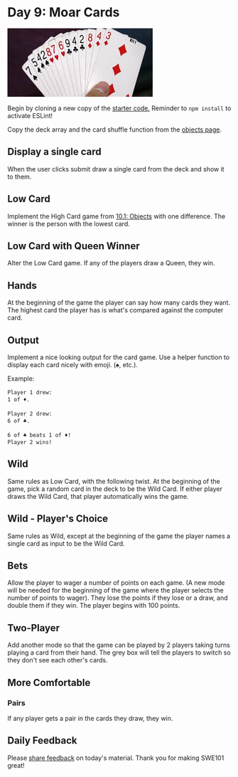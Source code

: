 # Day 9: Moar Cards

![](../.gitbook/assets/images-ccad.jpeg)

Begin by cloning a new copy of the [starter code.](https://github.com/rocketacademy/swe101-starter-code) Reminder to `npm install` to activate ESLint!

Copy the deck array and the card shuffle function from the [objects page](https://swe101.rocketacademy.co/10-javascript-objects/10-1-objects).

## Display a single card

When the user clicks submit draw a single card from the deck and show it to them.

## Low Card

Implement the High Card game from [10.1: Objects](../10-javascript-objects/10-1-objects.md#high-card) with one difference. The winner is the person with the lowest card.

## Low Card with Queen Winner

Alter the Low Card game. If any of the players draw a Queen, they win.

## Hands

At the beginning of the game the player can say how many cards they want. The highest card the player has is what's compared against the computer card.  

## Output

Implement a nice looking output for the card game. Use a helper function to display each card nicely with emoji. \(♠️, etc.\).

Example:

```text
Player 1 drew:
1 of ♦️.

Player 2 drew:
6 of ♣️.

6 of ♣️ beats 1 of ♦!
Player 2 wins!
```

## **Wild**

Same rules as Low Card, with the following twist. At the beginning of the game, pick a random card in the deck to be the Wild Card. If either player draws the Wild Card, that player automatically wins the game.

## Wild - Player's Choice

Same rules as Wild, except at the beginning of the game the player names a single card as input to be the Wild Card.

## **Bets**

Allow the player to wager a number of points on each game. \(A new mode will be needed for the beginning of the game where the player selects the number of points to wager\). They lose the points if they lose or a draw, and double them if they win. The player begins with 100 points.

## Two-Player

Add another mode so that the game can be played by 2 players taking turns playing a card from their hand. The grey box will tell the players to switch so they don't see each other's cards.

## More Comfortable

### Pairs

If any player gets a pair in the cards they draw, they win.

## Daily Feedback

Please [share feedback](https://forms.gle/NK3mez8er7pPo7tu5) on today's material. Thank you for making SWE101 great!

